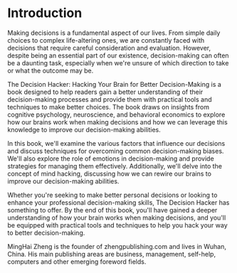 # Introduction

Making decisions is a fundamental aspect of our lives. From simple daily choices to complex life-altering ones, we are constantly faced with decisions that require careful consideration and evaluation. However, despite being an essential part of our existence, decision-making can often be a daunting task, especially when we're unsure of which direction to take or what the outcome may be.

The Decision Hacker: Hacking Your Brain for Better Decision-Making is a book designed to help readers gain a better understanding of their decision-making processes and provide them with practical tools and techniques to make better choices. The book draws on insights from cognitive psychology, neuroscience, and behavioral economics to explore how our brains work when making decisions and how we can leverage this knowledge to improve our decision-making abilities.

In this book, we'll examine the various factors that influence our decisions and discuss techniques for overcoming common decision-making biases. We'll also explore the role of emotions in decision-making and provide strategies for managing them effectively. Additionally, we'll delve into the concept of mind hacking, discussing how we can rewire our brains to improve our decision-making abilities.

Whether you're seeking to make better personal decisions or looking to enhance your professional decision-making skills, The Decision Hacker has something to offer. By the end of this book, you'll have gained a deeper understanding of how your brain works when making decisions, and you'll be equipped with practical tools and techniques to help you hack your way to better decision-making.

MingHai Zheng is the founder of zhengpublishing.com and lives in Wuhan, China. His main publishing areas are business, management, self-help, computers and other emerging foreword fields.
